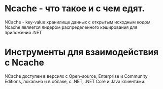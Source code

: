 # Ncache - что такое и с чем едят.

NCache - key-value хранилище данных с открытым исходным кодом. Ncache является лидером распределенного кэширования для приложений .NET



# Инструменты для взаимодействия с Ncache

NCache доступен в версиях с Open-source, Enterprise и Community Editions, локально и в облаке, с .NET, .NET Core и Java клиентами.
